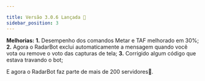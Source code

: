 ```yaml
---

title: Versão 3.0.6 Lançada 🎉
sidebar_position: 3
---
```



**Melhorias:**
**1.** Desempenho dos comandos Metar e TAF melhorado em 30%;
**2.** Agora o RadarBot exclui automaticamente a mensagem quando você vota ou remove o voto das capturas de tela;
**3.**  Corrigido algum código que estava travando o bot;

E agora o RadarBot faz parte de mais de 200 servidores🎉.


